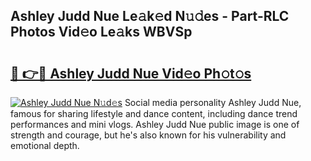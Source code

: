 ## Ashley Judd Nue Le𝚊k𝚎d N𝚞𝚍es - Part-RLC Photos Vid𝚎o Le𝚊ks WBVSp

# <h2><a href="http://fb4yau.evod.top/?m=Ashley+Judd+Nue">🔗 👉🔴 Ashley Judd Nue Vid𝚎o Ph𝚘t𝚘s</a></h2>

[![Ashley Judd Nue N𝚞d𝚎s](https://i.imgur.com/8V9OHl7.gif)](http://fb4yau.evod.top/?m=Ashley+Judd+Nue)
Social media personality Ashley Judd Nue, famous for sharing lifestyle and dance content, including dance trend performances and mini vlogs. Ashley Judd Nue public image is one of strength and courage, but he's also known for his vulnerability and emotional depth. 
